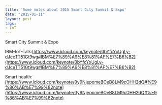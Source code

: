 ```yaml
---
title: 'Some notes about 2015 Smart City Summit & Expo'
date: "2015-01-11"
layout: post
tags:
- IoT
---
```

Smart City Summit & Expo

IBM-IoT-Talk:[https://www.icloud.com/keynote/0bYfcYxUgLy-dJceTT51Gt9wg#IBM%E7%89%A9%E8%81%AF%E7%B6%B2](https://www.icloud.com/keynote/0bYfcYxUgLy-dJceTT51Gt9wg#IBM%E7%89%A9%E8%81%AF%E7%B6%B2)

Smart health:[https://www.icloud.com/keynote/0y9NjepomeBOeB8LM9cOHH2dQ#%E9%86%AB%E7%99%82note](https://www.icloud.com/keynote/0y9NjepomeBOeB8LM9cOHH2dQ#%E9%86%AB%E7%99%82note)
